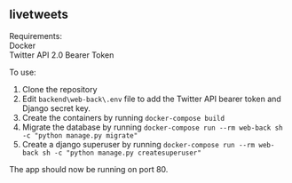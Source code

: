 ## livetweets

Requirements:  
Docker  
Twitter API 2.0 Bearer Token

To use:
1. Clone the repository
2. Edit `backend\web-back\.env` file to add the Twitter API bearer token and Django secret key.
3. Create the containers by running `docker-compose build`
4. Migrate the database by running `docker-compose run --rm web-back sh -c "python manage.py migrate"`
5. Create a django superuser by running `docker-compose run --rm web-back sh -c "python manage.py createsuperuser"`

The app should now be running on port 80. 
